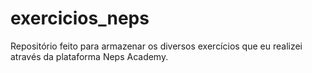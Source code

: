 # exercicios_neps
Repositório feito para armazenar os diversos exercícios que eu realizei através da plataforma Neps Academy.
